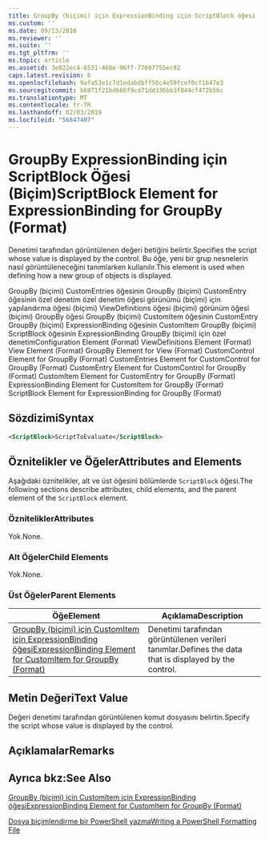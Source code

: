 ```yaml
---
title: GroupBy (biçimi) için ExpressionBinding için ScriptBlock öğesi | Microsoft Docs
ms.custom: ''
ms.date: 09/13/2016
ms.reviewer: ''
ms.suite: ''
ms.tgt_pltfrm: ''
ms.topic: article
ms.assetid: 3e022ec4-8531-468e-96ff-77607755ec92
caps.latest.revision: 6
ms.openlocfilehash: 9afa53e1c7d1edabdbff56c4e59fcef0cf1647e3
ms.sourcegitcommit: b6871f21bd666f9cd71dd336bb3f844cf472b56c
ms.translationtype: MT
ms.contentlocale: tr-TR
ms.lasthandoff: 02/03/2019
ms.locfileid: "56847407"
---
```

# <a name="scriptblock-element-for-expressionbinding-for-groupby-format"></a><span data-ttu-id="d2fe9-102">GroupBy ExpressionBinding için ScriptBlock Öğesi (Biçim)</span><span class="sxs-lookup"><span data-stu-id="d2fe9-102">ScriptBlock Element for ExpressionBinding for GroupBy (Format)</span></span>

<span data-ttu-id="d2fe9-103">Denetimi tarafından görüntülenen değeri betiğini belirtir.</span><span class="sxs-lookup"><span data-stu-id="d2fe9-103">Specifies the script whose value is displayed by the control.</span></span> <span data-ttu-id="d2fe9-104">Bu öğe, yeni bir grup nesnelerin nasıl görüntüleneceğini tanımlarken kullanılır.</span><span class="sxs-lookup"><span data-stu-id="d2fe9-104">This element is used when defining how a new group of objects is displayed.</span></span>

<span data-ttu-id="d2fe9-105">GroupBy (biçimi) CustomEntries öğesinin GroupBy (biçimi) CustomEntry öğesinin özel denetim özel denetim öğesi görünümü (biçimi) için yapılandırma öğesi (biçimi) ViewDefinitions öğesi (biçimi) görünüm öğesi (biçimi) GroupBy öğesi GroupBy (biçimi) CustomItem öğesinin CustomEntry GroupBy (biçimi) ExpressionBinding öğesinin CustomItem GroupBy (biçimi) ScriptBlock öğesinin ExpressionBinding GroupBy (biçimi) için özel denetim</span><span class="sxs-lookup"><span data-stu-id="d2fe9-105">Configuration Element (Format) ViewDefinitions Element (Format) View Element (Format) GroupBy Element for View (Format) CustomControl Element for GroupBy (Format) CustomEntries Element for CustomControl for GroupBy (Format) CustomEntry Element for CustomControl for GroupBy (Format) CustomItem Element for CustomEntry for GroupBy (Format) ExpressionBinding Element for CustomItem for GroupBy (Format) ScriptBlock Element for ExpressionBinding for GroupBy (Format)</span></span>

## <a name="syntax"></a><span data-ttu-id="d2fe9-106">Sözdizimi</span><span class="sxs-lookup"><span data-stu-id="d2fe9-106">Syntax</span></span>

```xml
<ScriptBlock>ScriptToEvaluate</ScriptBlock>
```

## <a name="attributes-and-elements"></a><span data-ttu-id="d2fe9-107">Öznitelikler ve Öğeler</span><span class="sxs-lookup"><span data-stu-id="d2fe9-107">Attributes and Elements</span></span>

<span data-ttu-id="d2fe9-108">Aşağıdaki öznitelikler, alt ve üst öğesini bölümlerde `ScriptBlock` öğesi.</span><span class="sxs-lookup"><span data-stu-id="d2fe9-108">The following sections describe attributes, child elements, and the parent element of the `ScriptBlock` element.</span></span>

### <a name="attributes"></a><span data-ttu-id="d2fe9-109">Öznitelikler</span><span class="sxs-lookup"><span data-stu-id="d2fe9-109">Attributes</span></span>

<span data-ttu-id="d2fe9-110">Yok.</span><span class="sxs-lookup"><span data-stu-id="d2fe9-110">None.</span></span>

### <a name="child-elements"></a><span data-ttu-id="d2fe9-111">Alt Öğeler</span><span class="sxs-lookup"><span data-stu-id="d2fe9-111">Child Elements</span></span>

<span data-ttu-id="d2fe9-112">Yok.</span><span class="sxs-lookup"><span data-stu-id="d2fe9-112">None.</span></span>

### <a name="parent-elements"></a><span data-ttu-id="d2fe9-113">Üst Öğeler</span><span class="sxs-lookup"><span data-stu-id="d2fe9-113">Parent Elements</span></span>

|<span data-ttu-id="d2fe9-114">Öğe</span><span class="sxs-lookup"><span data-stu-id="d2fe9-114">Element</span></span>|<span data-ttu-id="d2fe9-115">Açıklama</span><span class="sxs-lookup"><span data-stu-id="d2fe9-115">Description</span></span>|
|-------------|-----------------|
|[<span data-ttu-id="d2fe9-116">GroupBy (biçimi) için CustomItem için ExpressionBinding öğesi</span><span class="sxs-lookup"><span data-stu-id="d2fe9-116">ExpressionBinding Element for CustomItem for GroupBy (Format)</span></span>](./expressionbinding-element-for-customitem-for-groupby-format.md)|<span data-ttu-id="d2fe9-117">Denetimi tarafından görüntülenen verileri tanımlar.</span><span class="sxs-lookup"><span data-stu-id="d2fe9-117">Defines the data that is displayed by the control.</span></span>|

## <a name="text-value"></a><span data-ttu-id="d2fe9-118">Metin Değeri</span><span class="sxs-lookup"><span data-stu-id="d2fe9-118">Text Value</span></span>

<span data-ttu-id="d2fe9-119">Değeri denetimi tarafından görüntülenen komut dosyasını belirtin.</span><span class="sxs-lookup"><span data-stu-id="d2fe9-119">Specify the script whose value is displayed by the control.</span></span>

## <a name="remarks"></a><span data-ttu-id="d2fe9-120">Açıklamalar</span><span class="sxs-lookup"><span data-stu-id="d2fe9-120">Remarks</span></span>

## <a name="see-also"></a><span data-ttu-id="d2fe9-121">Ayrıca bkz:</span><span class="sxs-lookup"><span data-stu-id="d2fe9-121">See Also</span></span>

[<span data-ttu-id="d2fe9-122">GroupBy (biçimi) için CustomItem için ExpressionBinding öğesi</span><span class="sxs-lookup"><span data-stu-id="d2fe9-122">ExpressionBinding Element for CustomItem for GroupBy (Format)</span></span>](./expressionbinding-element-for-customitem-for-groupby-format.md)

[<span data-ttu-id="d2fe9-123">Dosya biçimlendirme bir PowerShell yazma</span><span class="sxs-lookup"><span data-stu-id="d2fe9-123">Writing a PowerShell Formatting File</span></span>](./writing-a-powershell-formatting-file.md)
